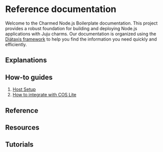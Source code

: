# Reference documentation

Welcome to the Charmed Node.js Boilerplate documentation. This project provides a robust foundation for building and deploying Node.js applications with Juju charms. Our documentation is organized using the [Diátaxis framework](https://diataxis.fr/) to help you find the information you need quickly and efficiently.

## Explanations

## How-to guides

1.  [Host Setup](./howtos/host-setup.md)
2.  [How to integrate with COS Lite](./howtos/integrate-cos-lite.md)

## Reference

## Resources

## Tutorials

